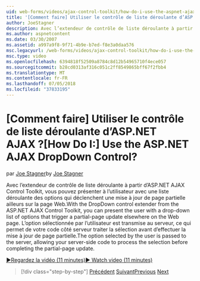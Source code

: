```yaml
---
uid: web-forms/videos/ajax-control-toolkit/how-do-i-use-the-aspnet-ajax-dropdown-control
title: '[Comment faire] Utiliser le contrôle de liste déroulante d’ASP.NET AJAX ? | Microsoft Docs'
author: JoeStagner
description: Avec l’extendeur de contrôle de liste déroulante à partir d’ASP.NET AJAX Control Toolkit, vous pouvez présenter à l’utilisateur avec une liste déroulante des options qui déclenchent un partial-pa...
ms.author: aspnetcontent
ms.date: 03/30/2007
ms.assetid: a997a9f8-9f71-4b9e-b7ed-f8e3a0daa576
msc.legacyurl: /web-forms/videos/ajax-control-toolkit/how-do-i-use-the-aspnet-ajax-dropdown-control
msc.type: video
ms.openlocfilehash: 6394818f52509a8784c8d12b54965710f4ece057
ms.sourcegitcommit: b28cd0313af316c051c2ff8549865bff67f2fbb4
ms.translationtype: MT
ms.contentlocale: fr-FR
ms.lasthandoff: 07/05/2018
ms.locfileid: "37833195"
---
```

<a name="how-do-i-use-the-aspnet-ajax-dropdown-control"></a><span data-ttu-id="e42a2-104">[Comment faire] Utiliser le contrôle de liste déroulante d’ASP.NET AJAX ?</span><span class="sxs-lookup"><span data-stu-id="e42a2-104">[How Do I:] Use the ASP.NET AJAX DropDown Control?</span></span>
====================
<span data-ttu-id="e42a2-105">par [Joe Stagner](https://github.com/JoeStagner)</span><span class="sxs-lookup"><span data-stu-id="e42a2-105">by [Joe Stagner](https://github.com/JoeStagner)</span></span>

<span data-ttu-id="e42a2-106">Avec l’extendeur de contrôle de liste déroulante à partir d’ASP.NET AJAX Control Toolkit, vous pouvez présenter à l’utilisateur avec une liste déroulante des options qui déclenchent une mise à jour de page partielle ailleurs sur la page Web.</span><span class="sxs-lookup"><span data-stu-id="e42a2-106">With the DropDown control extender from the ASP.NET AJAX Control Toolkit, you can present the user with a drop-down list of options that trigger a partial-page update elsewhere on the Web page.</span></span> <span data-ttu-id="e42a2-107">L’option sélectionnée par l’utilisateur est transmise au serveur, ce qui permet de votre code côté serveur traiter la sélection avant d’effectuer la mise à jour de page partielle.</span><span class="sxs-lookup"><span data-stu-id="e42a2-107">The option selected by the user is passed to the server, allowing your server-side code to process the selection before completing the partial-page update.</span></span>

[<span data-ttu-id="e42a2-108">&#9654;Regardez la vidéo (11 minutes)</span><span class="sxs-lookup"><span data-stu-id="e42a2-108">&#9654; Watch video (11 minutes)</span></span>](https://channel9.msdn.com/Blogs/ASP-NET-Site-Videos/how-do-i-use-the-aspnet-ajax-dropdown-control)

> [!div class="step-by-step"]
> <span data-ttu-id="e42a2-109">[Précédent](how-do-i-configure-the-aspnet-ajax-calendar-control.md)
> [Suivant](how-do-i-use-the-aspnet-ajax-maskededit-controls.md)</span><span class="sxs-lookup"><span data-stu-id="e42a2-109">[Previous](how-do-i-configure-the-aspnet-ajax-calendar-control.md)
[Next](how-do-i-use-the-aspnet-ajax-maskededit-controls.md)</span></span>
